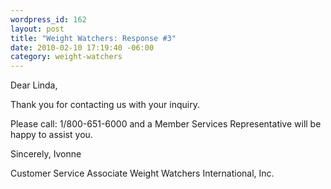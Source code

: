 ```yaml
--- 
wordpress_id: 162
layout: post
title: "Weight Watchers: Response #3"
date: 2010-02-10 17:19:40 -06:00
category: weight-watchers
---
```

Dear Linda,

Thank you for contacting us with your inquiry. 

Please call: 1/800-651-6000 and a Member Services Representative will be happy to assist you. 

Sincerely,
Ivonne 

Customer Service Associate
Weight Watchers International,  Inc.
